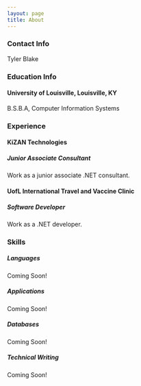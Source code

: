 ```yaml
---
layout: page
title: About
---
```


### Contact Info
<p>Tyler Blake</p>
<p></p>



### Education Info
<h4>University of Louisville, Louisville, KY</h4>
<p>B.S.B.A, Computer Information Systems</p>

### Experience

<h4>KiZAN Technologies</h4>
<h5>Junior Associate Consultant</h5>
<p>Work as a junior associate .NET consultant.</p>
<h4>UofL International Travel and Vaccine Clinic</h4>
<h5>Software Developer</h5>
<p>Work as a .NET developer.</p>


### Skills
<h5>Languages</h5>
<p>Coming Soon!</p>
<h5>Applications</h5>
<p>Coming Soon!</p>
<h5>Databases</h5>
<p>Coming Soon!</p>
<h5>Technical Writing</h5>
<p>Coming Soon!</p>